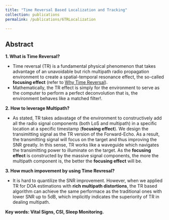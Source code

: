 ```yaml
---
title: "Time Reversal Based Localization and Tracking"
collection: publications
permalink: /publications/6TRLocalization

---
```


## Abstract
<b> 1. What is Time Reversal? </b> <br>
  * Time reversal (TR) is a fundamental physical phenomenon that takes advantage of an unavoidable but rich multipath radio propagation environment to create a spatial-temporal resonance effect, the so-called **focusing effect** (refer to [Why Time Reversal](https://xiaolu1263.github.io/files/WhyTimeReversal.pdf)).
  * Mathematically, the TR effect is simply for the environment to serve as the computer to perform a perfect deconvolution that is, the environment behaves like a matched filter!. 

<b> 2. How to leverage Multipath? </b> <br>
  * As stated, TR takes adavatage of the environment to constructively add all the radio signal components (both LoS and multipath) in a specific location at a specific timestamp (**focusing effect**). We design the transimitting signal as the TR version of the Forward-Echo. As a result, the transmitting signal will focus on the target and thus improving the SNR greatly. In this sense, TR works like a waveguide which navigates the transimitting power to illuminate on the target. As the **focusing effect** is constructed by the massive signal components, the more the multipath component is, the better the **focusing effect** will be.

<b> 3. How much impovement by using Time Revresal? </b>
  * It is hard to quantilize the SNR improvement. However, when we applied TR for DOA estimations with **rich multipath distortions**, the TR based algorithm can achieve the same performace as the traditional ones with lower SNR up to 5dB, which implicitly indicates the superiority of TR in dealing multipath.  <br>

<b> Key words: Vital Signs, CSI, Sleep Monitoring.</b>
